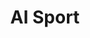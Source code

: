 ---
layout: page
title: AI Sport
description: Action quality assessment, Key event detection
AI_Sport: true
img: assets/img/tfy.jpg
importance: 3
category: Research Topics
---